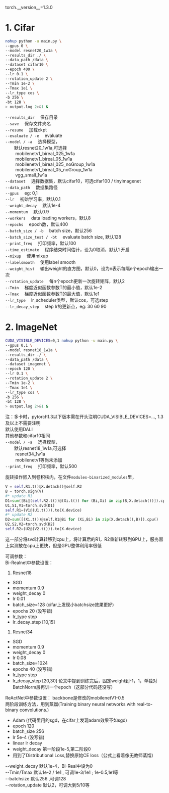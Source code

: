 torch.\_\_version\_\_=1.3.0  

# 1. Cifar
```bash
nohup python -u main.py \
--gpus 0 \
--model resnet20_1w1a \
--results_dir ./ \
--data_path /data \
--dataset cifar10 \
--epoch 400 \
--lr 0.1 \
--rotation_update 2 \
--Tmin 1e-2 \
--Tmax 1e1 \
--lr_type cos \
-b 256 \
-bt 128 \
> output.log 2>&1 &
```
`--results_dir` &emsp;保存目录  
`--save` &emsp;保存文件夹名  
`--resume` &emsp;加载ckpt  
`--evaluate / -e`  &emsp;evaluate  
`--model / -a` &emsp;选择模型，  
&emsp;&emsp;默认resnet20_1w1a,可选择  
&emsp;&emsp; mobilenetv1_bireal_025_1w1a  
&emsp;&emsp; mobilenetv1_bireal_05_1w1a  
&emsp;&emsp; mobilenetv1_bireal_025_noGroup_1w1a  
&emsp;&emsp; mobilenetv1_bireal_05_noGroup_1w1a  
&emsp;&emsp; vgg_small_1w1a  
`--dataset` &emsp;选择数据集，默认cifar10，可选cifar100 / tinyimagenet  
`--data_path` &emsp;数据集路径  
`--gpus` &emsp;eg: 0,1  
`--lr` &emsp;初始学习率，默认0.1  
`--weight_decay` &emsp;默认1e-4  
`--momentum` &emsp;默认0.9  
`--workers` &emsp;data loading workers，默认8  
`--epochs` &emsp;epoch数，默认400  
`--batch_size / -b` &emsp;batch size，默认256   
`--batch_size_test / -bt` &emsp;evaluate batch size, 默认128  
`--print_freq` &emsp;打印频率，默认100  
`--time_estimate` &emsp;程序结束时间估计，设为0取消，默认1 开启  
`--mixup` &emsp;使用mixup  
`--labelsmooth` &emsp;使用label smooth  
`--weight_hist` &emsp;输出weight的直方图，默认0，设为n表示每隔n个epoch输出一次   
`--rotation_update` &emsp;每n个epoch更新一次旋转矩阵，默认2   
`--Tmin` &emsp;梯度近似函数参数T的最小值，默认1e-2  
`--Tmax` &emsp;梯度近似函数参数T的最大值，默认1e1  
`--lr_type` &emsp;lr_scheduler类型，默认cos，可选step  
`--lr_decay_step` &emsp;step lr的更新点，eg: 30 60 90   

# 2. ImageNet
```bash
CUDA_VISIBLE_DEVICES=0,1 nohup python -u main.py \
--gpus 0,1 \
--model resnet18_1w1a \
--results_dir ./ \
--data_path /data \
--dataset imagenet \
--epoch 120 \
--lr 0.1 \
--rotation_update 2 \
--Tmin 1e-2 \
--Tmax 1e1 \
--lr_type cos \
-b 256 \
-bt 128 \
> output.log 2>&1 &
```  
注：多卡时，pytorch1.3以下版本需在开头注明CUDA_VISIBLE_DEVICES=..., 1.3及以上不需要注明    
默认使用DALI  
其他参数和cifar10相同  
`--model / -a` &emsp;选择模型，  
&emsp;&emsp;默认resnet18_1w1a,可选择  
&emsp;&emsp; resnet34_1w1a  
&emsp;&emsp; mobilenetv1等尚未添加   
`--print_freq` &emsp;打印频率，默认500  

旋转操作嵌入到卷积核内，在文件`modules-binarized_modules`里，  
```python
V = self.R1.t()@X.detach()@self.R2
B = torch.sign(V)
#* update R1
D1=sum([Bi@(self.R2.t())@(Xi.t()) for (Bi,Xi) in zip(B,X.detach())]).cpu()
U1,S1,V1=torch.svd(D1)
self.R1=(V1@(U1.t())).to(X.device)
#* update R2
D2=sum([(Xi.t())@self.R1@Bi for (Xi,Bi) in zip(X.detach(),B)]).cpu()
U2,S2,V2=torch.svd(D2)
self.R2=(U2@(V2.t())).to(X.device)
```
这一部分将svd计算转移到cpu上，将计算后的R1，R2重新转移到GPU上，服务器上实测放在cpu上更快，但是GPU整体利用率很低    

可调参数：  
Bi-Realnet中参数设置： 
1. Resnet18
* SGD
* momentum 0.9
* weight_decay 0
* lr 0.01
* batch_size=128 (cifar上发现小batchsize效果更好)
* epochs 20 (没写错)
* lr_type step  
* lr_decay_step [10,15]
1. Resnet34 
* SGD
* momentum 0.9
* weight_decay 0
* lr 0.08
* batch_size=1024  
* epochs 40 (没写错)
* lr_type step  
* lr_decay_step [20,30]
论文中提到训练完后，固定weight到-1，1，单独对BatchNorm层再训一个epoch（这部分代码还没写）

ReActNet中参数设置： 
backbone是修改的mobilenetV1-0.5  
两阶段训练方法，用到蒸馏(Training binary neural networks with real-to- binary convolutions.)  
* Adam (代码里用的sgd，在cifar上发现adam效果不如sgd)  
* epoch 120 
* batch_size 256  
* lr 5e-4 (没写错)
* linear lr decay  
* weight_decay 第一阶段1e-5,第二阶段0
* 用到了Distributional Loss,替换原始CE loss（公式上看着像无教师蒸馏）

--weight_decay 默认1e-4，BI-Real中设为0  
--Tmin/Tmax 默认1e-2 / 1e1 , 可调1e-3/1e1 ; 1e-0.5,1e1等  
--batchsize 默认256 ,可调128  
--rotation_update 默认2，可调大到5/10等  

